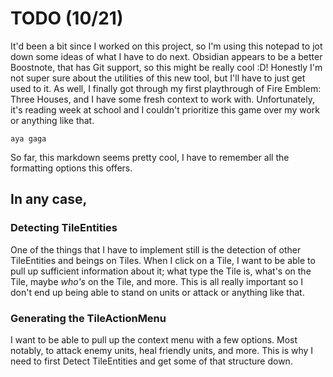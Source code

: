# TODO (10/21)
It'd been a bit since I worked on this project, so I'm using this notepad to jot down some ideas of what I have to do next.
Obsidian appears to be a better Boostnote, that has Git support, so this might be really cool :D! Honestly I'm not super sure about the utilities of this new tool, but I'll have to just  get used to it.
As well, I finally got through my first playthrough of Fire Emblem: Three Houses, and I have some fresh context to work with. Unfortunately, it's reading week at school and I couldn't prioritize this game over my work or anything like that.

	aya gaga

So far, this markdown seems pretty cool, I have to remember all the formatting options this offers.

## In any case,
### Detecting TileEntities
One of the things that I have to implement still is the detection of other TileEntities and beings on Tiles. When I click on a Tile, I want to be able to pull up sufficient information about it; what type the Tile is, what's on the Tile, maybe *who's* on the Tile, and more. This is all really important so I don't end up being able to stand on units or attack or anything like that.

### Generating the TileActionMenu
I want to be able to pull up the context menu with a few options. Most notably, to attack enemy units, heal friendly units, and more. This is why I need to first Detect TileEntities and get some of that structure down.
